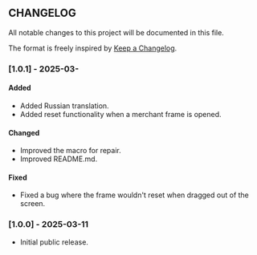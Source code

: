 ## CHANGELOG

All notable changes to this project will be documented in this file.

The format is freely inspired by [Keep a Changelog](https://keepachangelog.com/en/1.1.0/).

### [1.0.1] - 2025-03-

#### Added

- Added Russian translation.
- Added reset functionality when a merchant frame is opened.

#### Changed

- Improved the macro for repair.
- Improved README.md.

#### Fixed

- Fixed a bug where the frame wouldn't reset when dragged out of the screen.

### [1.0.0] - 2025-03-11

- Initial public release.
